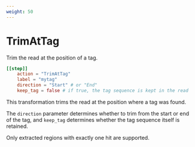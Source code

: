 ```yaml
---
weight: 50
---
```


# TrimAtTag

Trim the read at the position of a tag.

```toml
[[step]]
    action = "TrimAtTag"
    label = "mytag"
    direction = "Start" # or "End"
    keep_tag = false # if true, the tag sequence is kept in the read
```

This transformation trims the read at the position where a tag was found.

The `direction` parameter determines whether to trim from the start or end of the tag,
and `keep_tag` determines whether the tag sequence itself is retained.

Only extracted regions with exactly one hit are supported.
